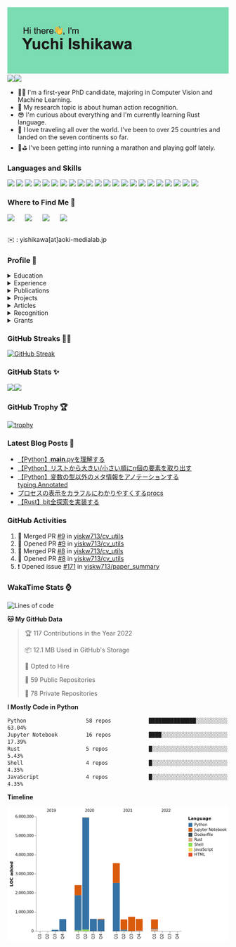 <img src="https://github.com/yiskw713/yiskw713/blob/master/header.png?raw=true">

<a href="https://yiskw713.hatenablog.com/">
  <img align="left" src="https://img.shields.io/website?down_color=red&down_message=down&label=MY%20BLOG&style=for-the-badge&up_message=open&up_color=blue&url=https://yiskw713.hatenablog.com/" />
</a>
<a href="https://twitter.com/yciskw_">
  <img align="left" src="https://img.shields.io/twitter/follow/yciskw_?logo=Twitter&style=for-the-badge" />
</a>

<br>
<br>

* 👨‍💻 I'm a first-year PhD candidate, majoring in Computer Vision and Machine Learning. 
* 🧪 My research topic is about human action recognition.
* 😎 I'm curious about everything and I'm currently learning Rust language.
* 🎒 I love traveling all over the world. I've been to over 25 countries and landed on the seven continents so far.
* 🏃⛳️  I've been getting into running a marathon and playing golf lately.

### Languages and Skills

<p>
<img src="https://img.shields.io/badge/-Python-3776AB?style=flat-square&logo=Python&logoColor=white"/>
<img src="https://img.shields.io/badge/-PyTorch-EE4C2C?style=flat-square&logo=PyTorch&logoColor=white"/>
<img src="https://img.shields.io/badge/-pandas-150458?style=flat-square&logo=pandas&logoColor=white"/>
<img src="https://img.shields.io/badge/-Django-092E20?style=flat-square&logo=Django&logoColor=white"/>
<img src="https://img.shields.io/badge/-Rust-000000?style=flat-square&logo=Rust&logoColor=white"/>
<img src="https://img.shields.io/badge/-JavaScript-F7DF1E?style=flat-square&logo=JavaScript&logoColor=black"/>
<img src="https://img.shields.io/badge/-TypeScript-007ACC?style=flat-square&logo=TypeScript&logoColor=white"/>
<img src="https://img.shields.io/badge/-Vue.js-42B883?style=flat-square&logo=Vue-dot-js&logoColor=white"/>
<img src="https://img.shields.io/badge/-Nuxt.js-00C58E?style=flat-square&logo=nuxt-dot-js&logoColor=white"/>
<img src="https://img.shields.io/badge/-C++-00599C?style=flat-square&logo=c%2B%2B&logoColor=white"/>
<img src="https://img.shields.io/badge/-HTML5-E34F26?style=flat-square&logo=HTML5&logoColor=white"/>
<img src="https://img.shields.io/badge/-CSS3-1572B6?style=flat-square&logo=CSS3&logoColor=white"/>
<img src="https://img.shields.io/badge/-Sass-1572B6?style=flat-square&logo=SASS&logoColor=white"/>
<img src="https://img.shields.io/badge/-MySQL-F29111?style=flat-square&logo=MySQL&logoColor=white"/>
<img src="https://img.shields.io/badge/-PostgreSQL-F29111?style=flat-square&logo=PostgreSQL&logoColor=white"/>
<img src="https://img.shields.io/badge/-Visual%20Studio%20Code-23A9F2?style=flat-square&logo=Visual%20Studio%20Code&logoColor=white"/>
<img src="https://img.shields.io/badge/-Vim-1572B6?style=flat-square&logo=Vim&logoColor=white"/>
<img src="https://img.shields.io/badge/-Github-181717?style=flat-square&logo=GitHub&logoColor=white"/>
<img src="https://img.shields.io/badge/-Git-F44D27?style=flat-square&logo=Git&logoColor=white"/>
<img src="https://img.shields.io/badge/-Google%20Cloud-4285F4?style=flat-square&logo=Google%20Cloud&logoColor=white"/>
<img src="https://img.shields.io/badge/-Amazon%20AWS-232F3E?style=flat-square&logo=Amazon%20AWS&logoColor=white"/>
<img src="https://img.shields.io/badge/-Docker-2496ED?style=flat-square&logo=Docker&logoColor=white"/>
</p>

### Where to Find Me 👀

[<img align="left" width="40px" src="https://img.icons8.com/color/96/000000/twitter-squared.png" />][twitter]
[<img align="left" width="40px" src="https://img.icons8.com/color/96/000000/linkedin.png" />][linkedin]
[<img align="left" width="40px" src="https://img.icons8.com/color/96/000000/instagram-new.png" />][instagram]
[<img align="left" width="40px" src="https://img.icons8.com/color/96/000000/facebook.png" />][facebook]

<br>
<br>

✉️ : yishikawa[at]aoki-medialab.jp
<br>

### Profile 📖

<!-- Education -->
<details>
<summary>Education</summary>

* **Ph.D. program in Center for Electronics and Electrical Engineering,**
  **School of Integrated Design Engineering,**
  **Graduate School of Keio University** (Apr. 2021 – present in Japan) <br>
  *My research theme is about human motion analysis and removing scene bias in action recognition. (Adviser: Prof. Yoshimitsu AOKI. [Lab Homepage](https://aoki-medialab.jp/))*

* **M.S. in Center for Electronics and Electrical Engineering,**
  **School of Integrated Design Engineering,**
  **Graduate School of Keio University** (Apr. 2019 – Mar. 2021 in Japan) <br>
  *My research theme is about human motion analysis and object function detection. I’m expected to get a master’s degree in 2021. (Adviser: Prof. Yoshimitsu AOKI. [Lab Homepage](https://aoki-medialab.jp/))*

* **B.S. in Dept. of Electronics and Electrical Engineering,**
  **Keio University** (Apr. 2015 - Mar.2019 in Japan) <br>
  *I mainly studied Electronics in the first three years. During the last year, I researched Machine Learning, Computer Vision and Robot Vision. (Adviser: Prof. Yoshimitsu AOKI. [Lab Homepage](https://aoki-medialab.jp/))*

</details>

<!-- Experience -->
<details>
<summary>Experience</summary>

* **Machine Learning Engineer in [Softbank Corp.](https://www.softbank.jp/en/) [Apr. 2021 - present in Tokyo, Japan]**<br>
  Computer Vision / Edge Device Development

* **Backend Engineer developing [AIC website](https://aic.keio.ac.jp/forStudents/web) [Sep. 2020 - preseent in Japan]**<br>

* **Internship in [Tenchijin Inc.](https://tenchijin.co.jp/) [Jun. 2020 – Mar. 2021  in Tokyo, Japan]**<br>
  Backend / Machine Learning Engineer working on the analysis of the big data about space.

* **Internship in [CyberAgent, Inc.](https://www.cyberagent.co.jp/en/) [Feb. 2020 - Feb. 2020  Tokyo, Japan]**<br>
  Worked on developing AdTech using machine learning and GCP.

* **Internship in [SoftBank Corp.](https://www.softbank.jp/en/) [Aug. 2019 – Sep. 2019 in Tokyo, Japan]**<br>
  Worked on the following two task:<br>
  1. classifying a product into normal one or abnormal one and visualizing where a CNN model looks<br>
  2. semantic segmentation for super high-resolution images<br>

* **Research Assisstant in [National Institute of Advanced Industrial Science and Technology(AIST)](https://www.aist.go.jp/index_en.html) [Apr. 2019 – Mar. 2021 in Tsukuba, Ibaraki, Japan]**<br>
  Research about Machine Learning and Action Recognition under the supervision of [Ph.D. Hirokatsu KATAOKA](http://hirokatsukataoka.net/).

* **Internship in [IBM Japan, Ltd.](https://www.ibm.com/ibm/jp/en/) [Sep. 2018 - Mar. 2019 in Tokyo, Japan]**<br>
  Worked on weakly-supervised affordance detection using the hierarchy between affordances and objects.

</details>

<!-- Publications -->
<details>
<summary>Publications</summary>

#### Journal

* **石川裕地**，石川晴也，秋月秀一，青木義満，操作タスク入力に基づく物体の機能部推定, 精密工学会 85巻12号 (2019年12月5日発行)

#### International Conference

* Kensho Hara, **Yuchi Ishikawa**, Hirokatsu Kataoka, "Rethinking Training Data for Mitigating Representation Biases in Action Recognition" in CVPR 2021 Workshop on Large Scale Holistic Video Understanding 2021

* **Yuchi Ishikawa**, Seito Kasai, Yoshimitsu Aoki, Hirokatsu kataoka, "Alleviating Over-segmentation Errors by Detecting Action Boundaries" in WACV 2021. [arXiv](https://arxiv.org/abs/2007.06866)

* Seito Kasai, **Yuchi Ishikawa**, Masaki Hayashi, Yoshimitsu Aoki, Kensho Hara, Hirokatsu Kataoka
, “RETRIEVING AND HIGHLIGHTING ACTION WITH SPATIOTEMPORAL REFERENCE” in IEEE ICIP 2020. [arXiv](https://arxiv.org/abs/2005.09183?context=cs)

* **Yuchi Ishikawa**, Haruya Ishikawa, Shuichi Akizuki, Masaki Yamazaki, Yasuhiro Taniguchi, Yoshimitsu Aoki, "Task-oriented Function Detection Based on Operational Tasks" in Conference: 2019 19th International Conference on Advanced Robotics (ICAR). (Acceptance Rate 55.3%)

* Seito Kasai\*, **Yuchi Ishikawa\***, Tenga Wakamiya, Kensho Hara, Hirokatsu Kataoka, “AIST Team submission for Task 3, Dense-Captioning Events in Videos,”  in CVPR 2019 Workshop, International Challenge on ActivityNet Challenge, 2019.

* Tenga Wakamiya, Kensho Hara, **Yuchi Ishikawa**, Seito Kasai, Hirokatsu Kataoka, “AIST Submission for ActivityNet Challenge 2019 in Trimmed Activity Recognition (Kinetics),” in CVPR 2019 Workshop, International Challenge on ActivityNet Challenge, 2019.

* Haruya Ishikawa, **Yuchi Ishikawa**, Shuichi Akizuki, Yoshimitsu Aoki, "Human-Object Maps for Daily Activity Recognition" in International Conference on Machine Vision Applications(MVA 2019)

#### Domestic Conference

* **石川裕地**，石川晴也，秋月秀一，青木義満，Action Segmentation における損失関数の検証，第26回画像センシングシンポジウム(SSII 2020)

* Seito KASAI, **Yuchi ISHIKAWA**, Tenga WAKAMIYA, Kensho HARA, Hirokatsu KATAOKA, Exploring the Best Model for Dense Captioning Events in Videos, 第22回画像の認識・理解シンポジウム (MIRU2019)

* 若宮天雅，原健翔，**石川裕地**，笠井誠斗，中村 明生，片岡 裕雄，超大規模データセットによる動画像認識のための学習済みモデルの構築，第22回画像の認識・理解シンポジウム (MIRU2019)

* **石川裕地**，石川晴也，秋月秀一，青木義満，ロボットの物体操作のためのタスク指向な機能部の推定，第22回画像の認識・理解シンポジウム (MIRU2019)

* 秋月秀一，**石川裕地**，石川晴也，青木義満，物体の配置記述に基づくシーン復元のための操作方法推定，第25回画像センシングシンポジウム(SSII 2019)

* **石川裕地**，石川晴也，秋月秀一，青木義満，操作タスクと指示対象クラスの入力による物体の機能部推定，第25回画像センシングシンポジウム(SSII 2019)

* **石川裕地**，石川晴也，秋月秀一，青木義満，操作タスク入力に基づく物体の機能部推定，動的画像処理実利用化ワークショップ2019(DIA 2019)

* 秋月秀一，**石川裕地**，石川晴也，青木義満，非定常状態の理解とシーン復元のための物体の操作方法推定，動的画像処理実利用化ワークショップ2019(DIA 2019)
</details>

<!-- Projects -->
<details>
<summary>Projects</summary>

* **[cvpaper.challenge 研究効率化 Tips](https://www.slideshare.net/cvpaperchallenge/cvpaperchallenge-tips-241914101)**<br>
  I wrote about how to efficiently manage experiment results.

* **[RADTorch](https://github.com/radtorch/radtorch) Contributor**<br>
  My codes for explainable AI are used in RADTorch.

* **[CVPR2019速報](https://www.slideshare.net/cvpaperchallenge/cvpr-2019)**<br>
  I took part in CVPR 2019 and wrote this article with members of cvpaper.challenge.

* **[cvpaper.challenge](http://xpaperchallenge.org/cv/) [Apr. 2019 – present]**<br>
  As a member of cvpaper.challenge, I read a lot of papers accepted at CVPR or several top conferences. I also reseach and share the knowledge with its members.

* **[ActivityNet Challenge](http://activity-net.org/) [Jun. 2019]**<br>
  Out team took part in ActivityNet Challenge in CVPR workshop. We won 9th place in Task A - Trimmed Action Recognition. Our team also participated in Task 3 - Dense-Captioning Events in Videos.

* **[Paper Summary](https://github.com/yiskw713/paper_summary)**<br>
  I read papers every day and summarize them as far as possible in GitHub. If you get interested, visit [my project page](https://github.com/yiskw713/paper_summary).

</details>

<!-- Article -->
<details>
<summary>Articles</summary>

* **Interview with a manager of the AI department in Softbank**<br>
  [SF映画の世界はもう実現している？ ソフトバンク AI部門 部長とAI専攻学生の対談](https://www.softbank.jp/sbnews/entry/20191108_01)

</details>

<!-- Recognition -->
<details>
<summary>Recognition</summary>

* **[AWS Cloud Practitioner](https://aws.amazon.com/jp/certification/certified-cloud-practitioner/) [Jul. 2021]**

* **[Python 3 エンジニア認定基礎試験](https://www.pythonic-exam.com/exam/basic) [Jul. 2021]**

* **[Practical Algorithm Skill Test](https://past.atcoder.jp/) [May. 2020]**<br>
  Rank: ADVANCED (the second highest rank)

* **[Information Technology Passport Examination (IT Passport)](https://www3.jitec.ipa.go.jp/JitesCbt/index.html) [Jan. 2020]**<br>
  National Examination on Information Technology in Japan

* **[JDLA Deep Learning for GENERAL](https://www.jdla.org/en/) [Jul. 2019]**<br>
  JDLA aims to develop Deep Learning Generalist, capable of utilizing in business, which has sufficient knowledge in Deep Leaning.

* **Outstanding Performance Award for Bachelor Theses [Mar. 2019]**<br>
  My bachelor thesis topic is “Task-oriented Function Detection Based on Operational Tasks”.
  I proposed an alternative representation to Affordance, “Task-oriented Function”, in the paper. This representation makes it possible to desribe a variety of ways to use an object, though only one usage can be described in Affordance Detection in the field of Computer Vision.

* **3rd place award in MIRU 2018 Young Researchers Program [Aug. 2018]**<br>
  As a young researcher program in MIRU 2018, participants were divided into several groups and each group read papers in the field outside Computer Vision. Then, each group summarized the history, the trend and the conection with Computer Vision. It helped us not only understand different fields, but also consider how we can make use of knowledge about them for Computer Vision.<br>
  Our group, C, read papers in the field of Robotics, focusing on “Transferring Knowledge from Simulation to Real”. You can see our poster and presentation material from [this link](https://sites.google.com/view/miru2018sapporo/wakate_top/%E5%90%84%E3%83%81%E3%83%BC%E3%83%A0%E3%81%AE%E7%99%BA%E8%A1%A8%E8%B3%87%E6%96%99?authuser=0).

* **[TOEIC](https://www.iibc-global.org/english.html) [May 2018]**<br>
  Score: 940

</details>

<!-- Grants -->
<details>
<summary>Grants</summary>

* **[慶応工学会育英奨学生](http://www.keiokougakukai.org/) [Apr. 2021 - Mar. 2022]**

* **[Scholarship of Japan Student Services Organization](https://www.jasso.go.jp/shogakukin/index.html) [Apr. 2019 - Mar. 2021]**<br>
  This educational lender have been totally exempted because my achievement during master program was highly evaluated.

* **JEES・ソフトバンクAI人材育成奨学金 [Apr. 2019 - Mar. 2020]**<br>
  I received this scholorship which aims at supporting up to a hundred of capable students studying Artificial Intelligence in Japan.

</details>

### GitHub Streaks 🏃‍♂️

[![GitHub Streak](http://github-readme-streak-stats.herokuapp.com?user=yiskw713&theme=gotham&hide_border=true)](https://git.io/streak-stats)

### GitHub Stats ✨

<img align="left" src="https://github-readme-stats.vercel.app/api?username=yiskw713&count_private=true&show_icons=true&theme=gotham&include_all_commits=true" />
<img src="https://github-readme-stats.vercel.app/api/top-langs/?username=yiskw713&hide=jupyter%20notebook&layout=compact&theme=gotham" />

<br />

### GitHub Trophy 🏆

[![trophy](https://github-profile-trophy.vercel.app/?username=yiskw713&theme=alduin&column=8)](https://github.com/ryo-ma/github-profile-trophy)

### Latest Blog Posts 📕

<!-- BLOG-POST-LIST:START -->
- [【Python】__main__.pyを理解する](https://yiskw713.hatenablog.com/entry/2022/01/27/210000)
- [【Python】リストから大きい/小さい順にn個の要素を取り出す](https://yiskw713.hatenablog.com/entry/2022/01/26/215040)
- [【Python】変数の型以外のメタ情報をアノテーションするtyping.Annotated](https://yiskw713.hatenablog.com/entry/2022/01/25/233000)
- [プロセスの表示をカラフルにわかりやすくするprocs](https://yiskw713.hatenablog.com/entry/2022/01/24/200000)
- [【Rust】bit全探索を実装する](https://yiskw713.hatenablog.com/entry/2022/01/23/160000)
<!-- BLOG-POST-LIST:END -->

### GitHub Activities

<!--START_SECTION:activity-->
1. 🎉 Merged PR [#9](https://github.com/yiskw713/cv_utils/pull/9) in [yiskw713/cv_utils](https://github.com/yiskw713/cv_utils)
2. 💪 Opened PR [#9](https://github.com/yiskw713/cv_utils/pull/9) in [yiskw713/cv_utils](https://github.com/yiskw713/cv_utils)
3. 🎉 Merged PR [#8](https://github.com/yiskw713/cv_utils/pull/8) in [yiskw713/cv_utils](https://github.com/yiskw713/cv_utils)
4. 💪 Opened PR [#8](https://github.com/yiskw713/cv_utils/pull/8) in [yiskw713/cv_utils](https://github.com/yiskw713/cv_utils)
5. ❗️ Opened issue [#171](https://github.com/yiskw713/paper_summary/issues/171) in [yiskw713/paper_summary](https://github.com/yiskw713/paper_summary)
<!--END_SECTION:activity-->

<!-- ### Metrics

<img src="https://github.com/yiskw713/yiskw713/blob/master/github-metrics.svg" alt="Metrics" width="75%"> -->

### WakaTime Stats ⌚️

<!--START_SECTION:waka-->
![Lines of code](https://img.shields.io/badge/From%20Hello%20World%20I%27ve%20Written-16%20Million%20lines%20of%20code-blue)

**🐱 My GitHub Data** 

> 🏆 117 Contributions in the Year 2022
 > 
> 📦 12.1 MB Used in GitHub's Storage 
 > 
> 💼 Opted to Hire
 > 
> 📜 59 Public Repositories 
 > 
> 🔑 78 Private Repositories  
 > 
**I Mostly Code in Python** 

```text
Python                   58 repos            ███████████████░░░░░░░░░░   63.04% 
Jupyter Notebook         16 repos            ████░░░░░░░░░░░░░░░░░░░░░   17.39% 
Rust                     5 repos             █░░░░░░░░░░░░░░░░░░░░░░░░   5.43% 
Shell                    4 repos             █░░░░░░░░░░░░░░░░░░░░░░░░   4.35% 
JavaScript               4 repos             █░░░░░░░░░░░░░░░░░░░░░░░░   4.35%

```


**Timeline**

![Chart not found](https://raw.githubusercontent.com/yiskw713/yiskw713/master/charts/bar_graph.png) 


<!--END_SECTION:waka-->


[twitter]: https://twitter.com/yciskw_
[instagram]: https://www.instagram.com/yciskw_/
[linkedin]: https://www.linkedin.com/in/yiskw713/
[facebook]: https://www.facebook.com/yuchi.ishikawa.7
[blog]: https://yiskw713.hatenablog.com/
